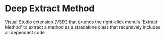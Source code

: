 # Deep Extract Method
Visual Studio extension (VSIX) that extends the right-click menu's 'Extract Method' to extract a method as a standalone class that recursively includes all dependent code
